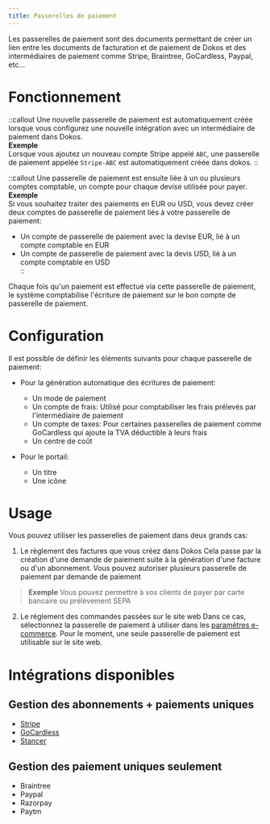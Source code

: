 ```yaml
---
title: Passerelles de paiement
---
```


Les passerelles de paiement sont des documents permettant de créer un lien entre les documents de facturation et de paiement de Dokos et des intermédiaires de paiement comme Stripe, Braintree, GoCardless, Paypal, etc...


# Fonctionnement

::callout
Une nouvelle passerelle de paiement est automatiquement créée lorsque vous configurez une nouvelle intégration avec un intermédiaire de paiement dans Dokos.  
**Exemple**  
Lorsque vous ajoutez un nouveau compte Stripe appelé `ABC`, une passerelle de paiement appelée `Stripe-ABC` est automatiquement créée dans dokos.
::

::callout
Une passerelle de paiement est ensuite liée à un ou plusieurs comptes comptable, un compte pour chaque devise utilisée pour payer.  
**Exemple**  
Si vous souhaitez traiter des paiements en EUR ou USD, vous devez créer deux comptes de passerelle de paiement liés à votre passerelle de paiement:  
- Un compte de passerelle de paiement avec la devise EUR, lié à un compte comptable en EUR  
- Un compte de passerelle de paiement avec la devis USD, lié à un compte comptable en USD  
::


Chaque fois qu'un paiement est effectué via cette passerelle de paiement, le système comptabilise l'écriture de paiement sur le bon compte de passerelle de paiement.


# Configuration

Il est possible de définir les éléments suivants pour chaque passerelle de paiement:

- Pour la génération automatique des écritures de paiement:
    - Un mode de paiement
    - Un compte de frais: Utilisé pour comptabiliser les frais prélevés par l'intermédiaire de paiement
    - Un compte de taxes: Pour certaines passerelles de paiement comme GoCardless qui ajoute la TVA déductible à leurs frais
    - Un centre de coût

- Pour le portail:
    - Un titre
    - Une icône


# Usage

Vous pouvez utiliser les passerelles de paiement dans deux grands cas:
1. Le règlement des factures que vous créez dans Dokos
	Cela passe par la création d'une demande de paiement suite à la génération d'une facture ou d'un abonnement. Vous pouvez autoriser plusieurs passerelle de paiement par demande de paiement
  
  > **Exemple**
  > Vous pouvez permettre à vos clients de payer par carte bancaire ou prélèvement SEPA

2. Le réglement des commandes passées sur le site web
	Dans ce cas, sélectionnez la passerelle de paiement à utiliser dans les [paramètres e-commerce](/dokos/e-commerce/parametres).
	Pour le moment, une seule passerelle de paiement est utilisable sur le site web.


# Intégrations disponibles

## Gestion des abonnements + paiements uniques
- [Stripe](/integrations/payments/stripe)
- [GoCardless](/integrations/payments/gocardless)
- [Stancer](/integrations/stancer)

## Gestion des paiement uniques seulement
- Braintree
- Paypal
- Razorpay
- Paytm